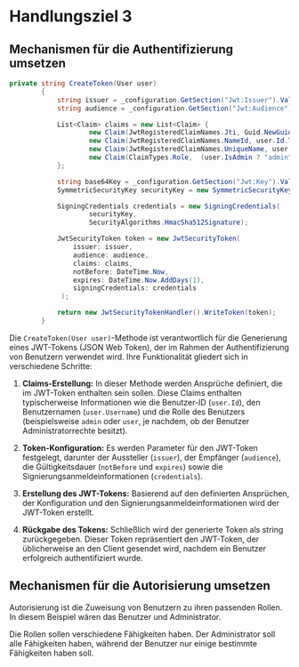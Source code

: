 # Handlungsziel 3
## Mechanismen für die Authentifizierung umsetzen

```csharp
private string CreateToken(User user)
        {
            string issuer = _configuration.GetSection("Jwt:Issuer").Value!;
            string audience = _configuration.GetSection("Jwt:Audience").Value!;

            List<Claim> claims = new List<Claim> {
                    new Claim(JwtRegisteredClaimNames.Jti, Guid.NewGuid().ToString()),
                    new Claim(JwtRegisteredClaimNames.NameId, user.Id.ToString()),
                    new Claim(JwtRegisteredClaimNames.UniqueName, user.Username),
                    new Claim(ClaimTypes.Role,  (user.IsAdmin ? "admin" : "user"))
            };

            string base64Key = _configuration.GetSection("Jwt:Key").Value!;
            SymmetricSecurityKey securityKey = new SymmetricSecurityKey(Convert.FromBase64String(base64Key));

            SigningCredentials credentials = new SigningCredentials(
                    securityKey,
                    SecurityAlgorithms.HmacSha512Signature);

            JwtSecurityToken token = new JwtSecurityToken(
                issuer: issuer,
                audience: audience,
                claims: claims,
                notBefore: DateTime.Now,
                expires: DateTime.Now.AddDays(1),
                signingCredentials: credentials
             );

            return new JwtSecurityTokenHandler().WriteToken(token);
        }
```
Die `CreateToken(User user)`-Methode ist verantwortlich für die Generierung eines JWT-Tokens (JSON Web Token), der im Rahmen der Authentifizierung von Benutzern verwendet wird. Ihre Funktionalität gliedert sich in verschiedene Schritte:

1. **Claims-Erstellung:** In dieser Methode werden Ansprüche definiert, die im JWT-Token enthalten sein sollen. Diese Claims enthalten typischerweise Informationen wie die Benutzer-ID (`user.Id`), den Benutzernamen (`user.Username`) und die Rolle des Benutzers (beispielsweise `admin` oder `user`, je nachdem, ob der Benutzer Administratorrechte besitzt).

2. **Token-Konfiguration:** Es werden Parameter für den JWT-Token festgelegt, darunter der Aussteller (`issuer`), der Empfänger (`audience`), die Gültigkeitsdauer (`notBefore` und `expires`) sowie die Signierungsanmeldeinformationen (`credentials`).

3. **Erstellung des JWT-Tokens:** Basierend auf den definierten Ansprüchen, der Konfiguration und den Signierungsanmeldeinformationen wird der JWT-Token erstellt.

4. **Rückgabe des Tokens:** Schließlich wird der generierte Token als string zurückgegeben. Dieser Token repräsentiert den JWT-Token, der üblicherweise an den Client gesendet wird, nachdem ein Benutzer erfolgreich authentifiziert wurde.



## Mechanismen für die Autorisierung umsetzen
Autorisierung ist die Zuweisung von Benutzern zu ihren passenden Rollen. 
In diesem Beispiel wären das Benutzer und Administrator. 

Die Rollen sollen verschiedene Fähigkeiten haben. Der Administrator soll alle Fähigkeiten haben, während der Benutzer nur einige bestimmte Fähigkeiten haben soll. 
